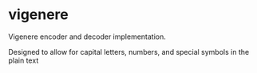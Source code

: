 # vigenere
Vigenere encoder and decoder implementation. 

Designed to allow for capital letters, numbers, and special symbols in the plain text
